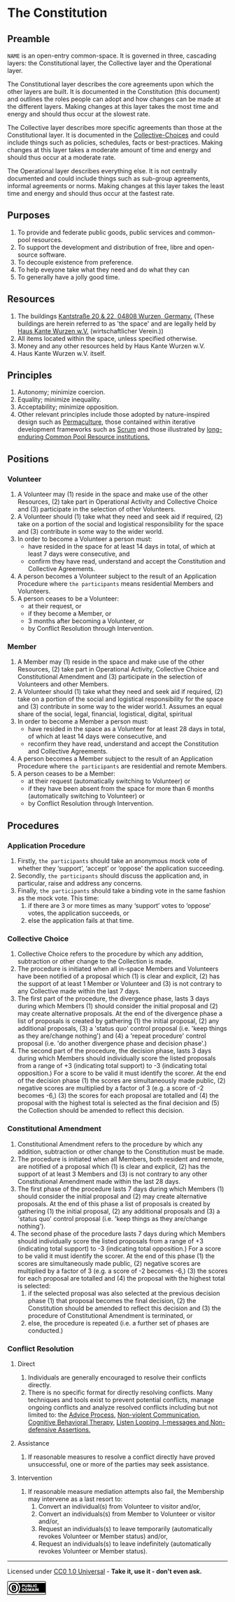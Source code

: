 # The Constitution

## Preamble <!-- LAST -->
`NAME` is an open-entry common-space. It is governed in three, cascading layers: the Constitutional layer, the Collective layer and the Operational layer. 

The Constitutional layer describes the core agreements upon which the other layers are built. It is documented in the Constitution (this document) and outlines the roles people can adopt and how changes can be made at the different layers. Making changes at this layer takes the most time and energy and should thus occur at the slowest rate. 

The Collective layer describes more specific agreements than those at the Constitutional layer. It is documented in the [Collective-Choices](url.here) and could include things such as policies, schedules, facts or best-practices. Making changes at this layer takes a moderate amount of time and energy and should thus occur at a moderate rate.

The Operational layer describes everything else. It is not centrally documented and could include things such as sub-group agreements, informal agreements or norms. Making changes at this layer takes the least time and energy and should thus occur at the fastest rate.

## Purposes <!-- LAST -->
1. To provide and federate public goods, public services and common-pool resources.
1. To support the development and distribution of free, libre and open-source software.
1. To decouple existence from preference.
1. To help eveyone take what they need and do what they can
1. To generally have a jolly good time.

## Resources
1. The buildings [Kantstraße 20 & 22, 04808 Wurzen, Germany.](https://www.openstreetmap.org/?mlat=51.36705&mlon=12.74081#map=19/51.36705/12.74081) (These buildings are herein referred to as 'the space' and are legally held by [Haus Kante Wurzen w.V.](https://yunity.atlassian.net/wiki/pages/viewpage.action?pageId=89144524) (wirtschaftlicher Verein.))
1. All items located within the space, unless specified otherwise.
1. Money and any other resources held by Haus Kante Wurzen w.V.
1. Haus Kante Wurzen w.V. itself.

## Principles
1. Autonomy; minimize coercion.
1. Equality; minimize inequality.
1. Acceptability; minimize opposition.
1. Other relevant principles include those adopted by nature-inspired design such as [Permaculture](http://www.holmgren.com.au/downloads/Essence_of_Pc_EN.pdf), those contained within iterative development frameworks such as [Scrum](http://www.scrumguides.org/scrum-guide.html) and those illustrated by [long-enduring Common Pool Resource institutions.](https://github.com/DougInAMug/projects/blob/master/xOstromPrinciples.md) 
	
## Positions
### Volunteer
1. A Volunteer may (1) reside in the space and make use of the other Resources, (2) take part in Operational Activity and Collective Choice and (3) participate in the selection of other Volunteers.
1. A Volunteer should (1) take what they need and seek aid if required, (2) take on a portion of the social and logistical responsibility for the space and (3) contribute in some way to the wider world.
1. In order to become a Volunteer a person must:
	* have resided in the space for at least 14 days in total, of which at least 7 days were consecutive, and
	* confirm they have read, understand and accept the Constitution and Collective Agreements.
1. A person becomes a Volunteer subject to the result of an Application Procedure where `the participants` means residential Members and Volunteers.
1. A person ceases to be a Volunteer:
	* at their request, or
	* if they become a Member, or
	* 3 months after becoming a Volunteer, or
	* by Conflict Resolution through Intervention.

### Member
1. A Member may (1) reside in the space and make use of the other Resources, (2) take part in Operational Activity, Collective Choice and Constitutional Amendment and (3) participate in the selection of Volunteers and other Members.
1. A Volunteer should (1) take what they need and seek aid if required, (2) take on a portion of the social and logistical responsibility for the space and (3) contribute in some way to the wider world.1. Assumes an equal share of the social, legal, financial, logistical, digital, spiritual
1. In order to become a Member a person must:
	* have resided in the space as a Volunteer for at least 28 days in total, of which at least 14 days were consecutive, and
	* reconfirm they have read, understand and accept the Constitution and Collective Agreements.
1. A person becomes a Member subject to the result of an Application Procedure where `the participants` are residential and remote Members.
1. A person ceases to be a Member:
	* at their request (automatically switching to Volunteer) or
	* if they have been absent from the space for more than 6 months (automatically switching to Volunteer) or
	* by Conflict Resolution through Intervention.

## Procedures
### Application Procedure
1. Firstly, `the participants` should take an anonymous mock vote of whether they ‘support’, ‘accept’ or ‘oppose' the application succeeding.
1. Secondly, `the participants` should discuss the application and, in particular, raise and address any concerns.
1. Finally, `the participants` should take a binding vote in the same fashion as the mock vote. This time:
	1. if there are 3 or more times as many ‘support’ votes to ‘oppose’ votes, the application succeeds, or
	1. else the application fails at that time.

### Collective Choice
1. Collective Choice refers to the procedure by which any addition, subtraction or other change to the Collection is made.
1. The procedure is initiated when all in-space Members and Volunteers have been notified of a proposal which (1) is clear and explicit, (2) has the support of at least 1 Member or Volunteer and (3) is not contrary to any Collective made within the last 7 days.
1. The first part of the procedure, the divergence phase, lasts 3 days during which Members (1) should consider the initial proposal and (2) may create alternative proposals. At the end of the divergence phase a list of proposals is created by gathering (1) the initial proposal, (2) any additional proposals, (3) a 'status quo' control proposal (i.e. 'keep things as they are/change nothing') and (4) a 'repeat procedure' control proposal (i.e. 'do another divergence phase and decision phase'.)
1. The second part of the procedure, the decision phase, lasts 3 days during which Members should individually score the listed proposals from a range of +3 (indicating total support) to -3 (indicating total opposition.) For a score to be valid it must identify the scorer. At the end of the decision phase (1) the scores are simultaneously made public, (2) negative scores are multiplied by a factor of 3 (e.g. a score of -2 becomes -6,) (3) the scores for each proposal are totalled and (4) the proposal with the highest total is selected as the final decision and (5) the Collection should be amended to reflect this decision.

### Constitutional Amendment
1. Constitutional Amendment refers to the procedure by which any addition, subtraction or other change to the Constitution must be made.
1. The procedure is initiated when all Members, both resident and remote, are notified of a proposal which (1) is clear and explicit, (2) has the support of at least 3 Members and (3) is not contrary to any other Constitutional Amendment made within the last 28 days.
1. The first phase of the procedure lasts 7 days during which Members (1) should consider the initial proposal and (2) may create alternative proposals. At the end of this phase a list of proposals is created by gathering (1) the initial proposal, (2) any additional proposals and (3) a 'status quo' control proposal (i.e. 'keep things as they are/change nothing').
1. The second phase of the procedure lasts 7 days during which Members should individually score the listed proposals from a range of +3 (indicating total support) to -3 (indicating total opposition.) For a score to be valid it must identify the scorer. At the end of this phase (1) the scores are simultaneously made public, (2) negative scores are multiplied by a factor of 3 (e.g. a score of -2 becomes -6,) (3) the scores for each proposal are totalled and (4) the proposal with the highest total is selected:
	1. if the selected proposal was also selected at the previous decision phase (1) that proposal becomes the final decision, (2) the Constitution should be amended to reflect this decision and (3) the procedure of Constitutional Amendment is terminated, or 
	1. else, the procedure is repeated (i.e. a further set of phases are conducted.)

### Conflict Resolution
1. Direct
	1. Individuals are generally encouraged to resolve their conflicts directly.
	1. There is no specific format for directly resolving conflicts. Many techniques and tools exist to prevent potential conflicts, manage ongoing conflicts and analyze resolved conflicts including but not limited to: the [Advice Process](http://www.reinventingorganizationswiki.com/Decision_Making), [Non-violent Communication](http://baynvc.org/key-assumptions-and-intentions-of-nvc/), [Cognitive Behavioral Therapy](https://www.mind.org.uk/information-support/drugs-and-treatments/cognitive-behavioural-therapy-cbt/), [Listen Looping, I-messages and Non-defensive Assertions.](https://loomio.coop/conflict_resolution_resources.html)

1. Assistance
	1. If reasonable measures to resolve a conflict directly have proved unsuccessful, one or more of the parties may seek assistance.

1. Intervention
	1. If reasonable measure mediation attempts also fail, the Membership may intervene as a last resort to:
		1. Convert an individual(s) from Volunteer to visitor and/or,
		1. Convert an individuals(s) from Member to Volunteer or visitor and/or,
		1. Request an individuals(s) to leave temporarily (automatically revokes Volunteer or Member status) and/or,
		1. Request an individuals(s) to leave indefinitely (automatically revokes Volunteer or Member status).

----

Licensed under [CC0 1.0 Universal](https://creativecommons.org/publicdomain/zero/1.0/legalcode) - **Take it, use it - don't even ask.**

<div style="text-align:left">
  <a href="https://creativecommons.org/publicdomain/zero/1.0/legalcode">
    <img src="./zCC0_88x31.png" />
  </a>
</div>
